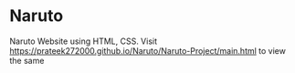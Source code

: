 # Naruto
Naruto Website using HTML, CSS.
Visit https://prateek272000.github.io/Naruto/Naruto-Project/main.html to view the same
